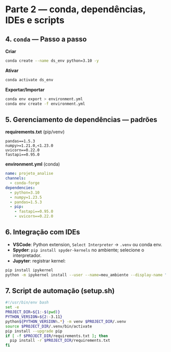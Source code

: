 # Parte 2 — conda, dependências, IDEs e scripts

## 4. `conda` — Passo a passo
**Criar**
```bash
conda create --name ds_env python=3.10 -y
```

**Ativar**
```bash
conda activate ds_env
```

**Exportar/Importar**
```bash
conda env export > environment.yml
conda env create -f environment.yml
```

## 5. Gerenciamento de dependências — padrões
**requirements.txt** (pip/venv)
```text
pandas==1.5.3
numpy>=1.21.0,<1.23.0
uvicorn==0.22.0
fastapi==0.95.0
```

**environment.yml** (conda)
```yaml
name: projeto_analise
channels:
  - conda-forge
dependencies:
  - python=3.10
  - numpy=1.23.5
  - pandas=1.5.3
  - pip:
    - fastapi==0.95.0
    - uvicorn==0.22.0
```

## 6. Integração com IDEs
- **VSCode**: Python extension, `Select Interpreter` → `.venv` ou conda env.
- **Spyder**: `pip install spyder-kernels` no ambiente; selecione o interpretador.
- **Jupyter**: registrar kernel:
```bash
pip install ipykernel
python -m ipykernel install --user --name=meu_ambiente --display-name "Python (meu_ambiente)"
```

## 7. Script de automação (setup.sh)
```bash
#!/usr/bin/env bash
set -e
PROJECT_DIR=${1:-$(pwd)}
PYTHON_VERSION=${2:-3.11}
python${PYTHON_VERSION%.*} -m venv $PROJECT_DIR/.venv
source $PROJECT_DIR/.venv/bin/activate
pip install --upgrade pip
if [ -f $PROJECT_DIR/requirements.txt ]; then
  pip install -r $PROJECT_DIR/requirements.txt
fi
```

